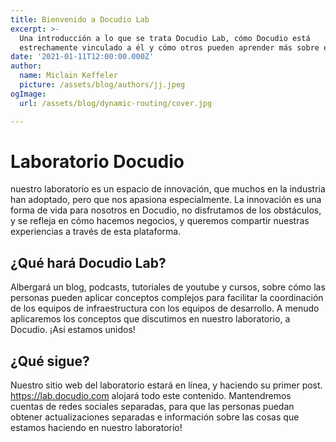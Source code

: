 ```yaml
---
title: Bienvenido a Docudio Lab
excerpt: >-
  Una introducción a lo que se trata Docudio Lab, cómo Docudio está
  estrechamente vinculado a él y cómo otros pueden aprender más sobre él.
date: '2021-01-11T12:00:00.000Z'
author:
  name: Miclain Keffeler
  picture: /assets/blog/authors/jj.jpeg
ogImage:
  url: /assets/blog/dynamic-routing/cover.jpg

---
```

# Laboratorio Docudio

nuestro laboratorio es un espacio de innovación, que muchos en la industria han adoptado, pero que nos apasiona especialmente. La innovación es una forma de vida para nosotros en Docudio, no disfrutamos de los obstáculos, y se refleja en cómo hacemos negocios, y queremos compartir nuestras experiencias a través de esta plataforma.

## ¿Qué hará Docudio Lab?

Albergará un blog, podcasts, tutoriales de youtube y cursos, sobre cómo las personas pueden aplicar conceptos complejos para facilitar la coordinación de los equipos de infraestructura con los equipos de desarrollo. A menudo aplicaremos los conceptos que discutimos en nuestro laboratorio, a Docudio. ¡Así estamos unidos!

## ¿Qué sigue?

Nuestro sitio web del laboratorio estará en línea, y haciendo su primer post. <https://lab.docudio.com> alojará todo este contenido. Mantendremos cuentas de redes sociales separadas, para que las personas puedan obtener actualizaciones separadas e información sobre las cosas que estamos haciendo en nuestro laboratorio!
